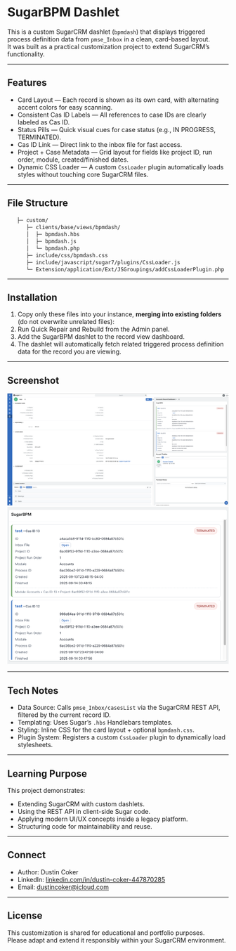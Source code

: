 # SugarBPM Dashlet

This is a custom SugarCRM dashlet (`bpmdash`) that displays triggered process definition data from `pmse_Inbox` in a clean, card-based layout.  
It was built as a practical customization project to extend SugarCRM’s functionality.

---

## Features
- Card Layout — Each record is shown as its own card, with alternating accent colors for easy scanning.  
- Consistent Cas ID Labels — All references to case IDs are clearly labeled as Cas ID.  
- Status Pills — Quick visual cues for case status (e.g., IN PROGRESS, TERMINATED).  
- Cas ID Link — Direct link to the inbox file for fast access.  
- Project + Case Metadata — Grid layout for fields like project ID, run order, module, created/finished dates.  
- Dynamic CSS Loader — A custom `CssLoader` plugin automatically loads styles without touching core SugarCRM files.  

---

## File Structure
```
   ├─ custom/
      ├─ clients/base/views/bpmdash/
      │  ├─ bpmdash.hbs
      │  ├─ bpmdash.js
      │  └─ bpmdash.php
      ├─ include/css/bpmdash.css
      ├─ include/javascript/sugar7/plugins/CssLoader.js
      └─ Extension/application/Ext/JSGroupings/addCssLoaderPlugin.php
```

---

## Installation
1. Copy only these files into your instance, **merging into existing folders** (do not overwrite unrelated files):
2. Run Quick Repair and Rebuild from the Admin panel.  
3. Add the SugarBPM dashlet to the record view dashboard.  
4. The dashlet will automatically fetch related triggered process definition data for the record you are viewing.  

---

## Screenshot
![BPM Dashlet Screenshot 1](sugarbpm_dashlet_record.png)
![BPM Dashlet Screenshot 2](sugarbpm_dashlet.png)

---

## Tech Notes
- Data Source: Calls `pmse_Inbox/casesList` via the SugarCRM REST API, filtered by the current record ID.  
- Templating: Uses Sugar’s `.hbs` Handlebars templates.  
- Styling: Inline CSS for the card layout + optional `bpmdash.css`.  
- Plugin System: Registers a custom `CssLoader` plugin to dynamically load stylesheets.  

---

## Learning Purpose
This project demonstrates:
- Extending SugarCRM with custom dashlets.  
- Using the REST API in client-side Sugar code.  
- Applying modern UI/UX concepts inside a legacy platform.  
- Structuring code for maintainability and reuse.  

---

## Connect
- Author: Dustin Coker  
- LinkedIn: [linkedin.com/in/dustin-coker-447870285](https://www.linkedin.com/in/dustin-coker-447870285/)  
- Email: [dustincoker@icloud.com](mailto:dustincoker@icloud.com)  

---

## License
This customization is shared for educational and portfolio purposes.  
Please adapt and extend it responsibly within your SugarCRM environment.
